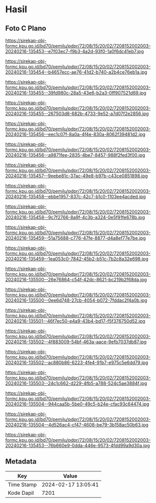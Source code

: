 # Hasil

## Foto C Plano

https://sirekap-obj-formc.kpu.go.id/bd70/pemilu/pdpr/72/08/15/20/02/7208152002003-20240216-135453--e7f03ec7-f9b3-4a2d-93f0-1a0f6dc41eb7.jpg

https://sirekap-obj-formc.kpu.go.id/bd70/pemilu/pdpr/72/08/15/20/02/7208152002003-20240216-135454--b4657ecc-ae76-41d2-b740-a2b4ce76eb1a.jpg

https://sirekap-obj-formc.kpu.go.id/bd70/pemilu/pdpr/72/08/15/20/02/7208152002003-20240216-135455--39fd980c-28a5-43e6-b2a3-0ff907521d69.jpg

https://sirekap-obj-formc.kpu.go.id/bd70/pemilu/pdpr/72/08/15/20/02/7208152002003-20240216-135455--267503d8-682b-4733-9e52-a7d07f2e2856.jpg

https://sirekap-obj-formc.kpu.go.id/bd70/pemilu/pdpr/72/08/15/20/02/7208152002003-20240216-135456--eec1c07f-8a0a-4f4e-830a-8062f39481d2.jpg

https://sirekap-obj-formc.kpu.go.id/bd70/pemilu/pdpr/72/08/15/20/02/7208152002003-20240216-135456--a9871fee-2835-4be7-8457-988f2fed3f00.jpg

https://sirekap-obj-formc.kpu.go.id/bd70/pemilu/pdpr/72/08/15/20/02/7208152002003-20240216-135457--9eebe81c-37ac-49e8-b97b-c43ce0851898.jpg

https://sirekap-obj-formc.kpu.go.id/bd70/pemilu/pdpr/72/08/15/20/02/7208152002003-20240216-135458--ebbe1957-837c-42c7-b1c0-1103ee4acded.jpg

https://sirekap-obj-formc.kpu.go.id/bd70/pemilu/pdpr/72/08/15/20/02/7208152002003-20240216-135458--9c7f2766-8a9f-4c3b-a324-0e5f91fe678b.jpg

https://sirekap-obj-formc.kpu.go.id/bd70/pemilu/pdpr/72/08/15/20/02/7208152002003-20240216-135459--51a75688-c776-47fe-8877-d4a8ef77e7be.jpg

https://sirekap-obj-formc.kpu.go.id/bd70/pemilu/pdpr/72/08/15/20/02/7208152002003-20240216-135459--1ea053c0-7842-45b2-b51c-7b2c8a32e698.jpg

https://sirekap-obj-formc.kpu.go.id/bd70/pemilu/pdpr/72/08/15/20/02/7208152002003-20240216-135500--26e76864-c54f-42dc-8621-bc219b2f68da.jpg

https://sirekap-obj-formc.kpu.go.id/bd70/pemilu/pdpr/72/08/15/20/02/7208152002003-20240216-135500--0ee6d748-27cb-4054-b072-7fddac2f4a0b.jpg

https://sirekap-obj-formc.kpu.go.id/bd70/pemilu/pdpr/72/08/15/20/02/7208152002003-20240216-135501--46f7ec50-e4a9-43b4-bd17-f5f376750d52.jpg

https://sirekap-obj-formc.kpu.go.id/bd70/pemilu/pdpr/72/08/15/20/02/7208152002003-20240216-135502--4f883009-54bf-463a-aace-9efb7037db87.jpg

https://sirekap-obj-formc.kpu.go.id/bd70/pemilu/pdpr/72/08/15/20/02/7208152002003-20240216-135502--ac880b86-6223-4fe4-91b7-e975c5e6dd79.jpg

https://sirekap-obj-formc.kpu.go.id/bd70/pemilu/pdpr/72/08/15/20/02/7208152002003-20240216-135503--24c1c662-d229-4fb5-a788-524c5ae3884f.jpg

https://sirekap-obj-formc.kpu.go.id/bd70/pemilu/pdpr/72/08/15/20/02/7208152002003-20240216-135504--944caa5b-5be0-49c5-b24e-cfac93c64474.jpg

https://sirekap-obj-formc.kpu.go.id/bd70/pemilu/pdpr/72/08/15/20/02/7208152002003-20240216-135504--4d526ac4-cf47-4608-be79-3b158ac50b63.jpg

https://sirekap-obj-formc.kpu.go.id/bd70/pemilu/pdpr/72/08/15/20/02/7208152002003-20240216-135453--76b660e9-0dda-446e-9573-4fdd99a9d30a.jpg


## Metadata

| Key        | Value               |
| ---------- | ------------------- |
| Time Stamp | 2024-02-17 13:05:41 |
| Kode Dapil | 7201                |



